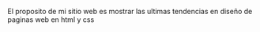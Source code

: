 El proposito de mi sitio web es mostrar las ultimas tendencias en diseño de paginas web en html y css
